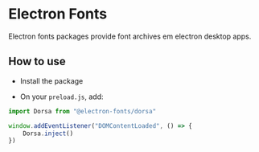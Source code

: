 # Electron Fonts

Electron fonts packages provide font archives em electron desktop apps.

## How to use

* Install the package

* On your `preload.js`, add:

```ts
import Dorsa from "@electron-fonts/dorsa"

window.addEventListener("DOMContentLoaded", () => {
    Dorsa.inject()
})
```